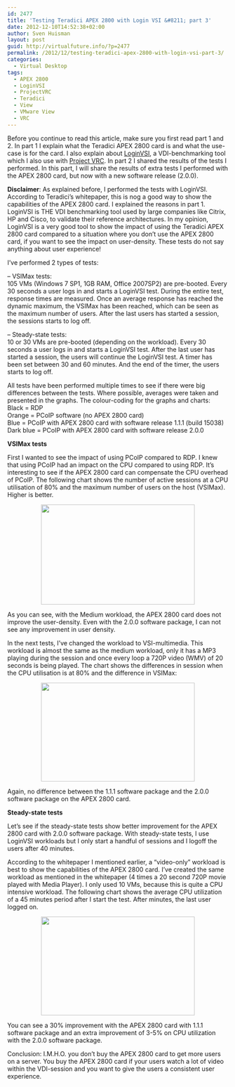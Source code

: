 ```yaml
---
id: 2477
title: 'Testing Teradici APEX 2800 with Login VSI &#8211; part 3'
date: 2012-12-10T14:52:38+02:00
author: Sven Huisman
layout: post
guid: http://virtualfuture.info/?p=2477
permalink: /2012/12/testing-teradici-apex-2800-with-login-vsi-part-3/
categories:
  - Virtual Desktop
tags:
  - APEX 2800
  - LoginVSI
  - ProjectVRC
  - Teradici
  - View
  - VMware View
  - VRC
---
```

Before you continue to read this article, make sure you first read part 1 and 2. In part 1 I explain what the Teradici APEX 2800 card is and what the use-case is for the card. I also explain about <a title="Login VSI" href="http://www.loginvsi.com" target="_blank">LoginVSI</a>, a VDI-benchmarking tool which I also use with <a title="Project VRC" href="http://www.projectVRC.com" target="_blank">Project VRC</a>. In part 2 I shared the results of the tests I performed. In this part, I will share the results of extra tests I performed with the APEX 2800 card, but now with a new software release (2.0.0).

**Disclaimer**: As explained before, I performed the tests with LoginVSI. According to Teradici&#8217;s whitepaper, this is nog a good way to show the capabilities of the APEX 2800 card. I explained the reasons in part 1. LoginVSI is THE VDI benchmarking tool used by large companies like Citrix, HP and Cisco, to validate their reference architectures. In my opinion, LoginVSI is a very good tool to show the impact of using the Teradici APEX 2800 card compared to a situation where you don&#8217;t use the APEX 2800 card, if you want to see the impact on user-density. These tests do not say anything about user experience!

I&#8217;ve performed 2 types of tests:

&#8211; VSIMax tests:  
105 VMs (Windows 7 SP1, 1GB RAM, Office 2007SP2) are pre-booted. Every 30 seconds a user logs in and starts a LoginVSI test. During the entire test, response times are measured. Once an average response has reached the dynamic maximum, the VSIMax has been reached, which can be seen as the maximum number of users. After the last users has started a session, the sessions starts to log off.

&#8211; Steady-state tests:  
10 or 30 VMs are pre-booted (depending on the workload). Every 30 seconds a user logs in and starts a LoginVSI test. After the last user has started a session, the users will continue the LoginVSI test. A timer has been set between 30 and 60 minutes. And the end of the timer, the users starts to log off.

All tests have been performed multiple times to see if there were big differences between the tests. Where possible, averages were taken and presented in the graphs. The colour-coding for the graphs and charts:  
Black = RDP  
Orange = PCoIP software (no APEX 2800 card)  
Blue = PCoIP with APEX 2800 card with software release 1.1.1 (build 15038)  
Dark blue = PCoIP with APEX 2800 card with software release 2.0.0

<!--more-->

**VSIMax tests**

First I wanted to see the impact of using PCoIP compared to RDP. I knew that using PCoIP had an impact on the CPU compared to using RDP. It&#8217;s interesting to see if the APEX 2800 card can compensate the CPU overhead of PCoIP. The following chart shows the number of active sessions at a CPU utilisation of 80% and the maximum number of users on the host (VSIMax). Higher is better.

<p style="text-align: center;">
  <a href="https://svenhuisman.com/wp-content/uploads/2012/12/Sessions_Medium_RDPvsPCoIPvsAPEX-2.0.png"><img class="size-medium wp-image-2482 aligncenter" title="Sessions_Medium_RDPvsPCoIPvsAPEX-2.0" src="https://svenhuisman.com/wp-content/uploads/2012/12/Sessions_Medium_RDPvsPCoIPvsAPEX-2.0-350x228.png" alt="" width="350" height="228" srcset="https://svenhuisman.com/wp-content/uploads/2012/12/Sessions_Medium_RDPvsPCoIPvsAPEX-2.0-350x228.png 350w, https://svenhuisman.com/wp-content/uploads/2012/12/Sessions_Medium_RDPvsPCoIPvsAPEX-2.0.png 713w" sizes="(max-width: 350px) 100vw, 350px" /></a>
</p>

As you can see, with the Medium workload, the APEX 2800 card does not improve the user-density. Even with the 2.0.0 software package, I can not see any improvement in user density.

In the next tests, I&#8217;ve changed the workload to VSI-multimedia. This workload is almost the same as the medium workload, only it has a MP3 playing during the session and once every loop a 720P video (WMV) of 20 seconds is being played. The chart shows the differences in session when the CPU utilisation is at 80% and the difference in VSIMax:

<p style="text-align: center;">
  <a href="https://svenhuisman.com/wp-content/uploads/2012/12/Sessions_Multimedia_PCoIPvsAPEX-2.0.png"><img class="size-medium wp-image-2479 aligncenter" title="Sessions_Multimedia_PCoIPvsAPEX-2.0" src="https://svenhuisman.com/wp-content/uploads/2012/12/Sessions_Multimedia_PCoIPvsAPEX-2.0-350x225.png" alt="" width="350" height="225" srcset="https://svenhuisman.com/wp-content/uploads/2012/12/Sessions_Multimedia_PCoIPvsAPEX-2.0-350x225.png 350w, https://svenhuisman.com/wp-content/uploads/2012/12/Sessions_Multimedia_PCoIPvsAPEX-2.0.png 714w" sizes="(max-width: 350px) 100vw, 350px" /></a>
</p>

Again, no difference between the 1.1.1 software package and the 2.0.0 software package on the APEX 2800 card.

**Steady-state tests**

Let&#8217;s see if the steady-state tests show better improvement for the APEX 2800 card with 2.0.0 software package. With steady-state tests, I use LoginVSI workloads but I only start a handful of sessions and I logoff the users after 40 minutes.

According to the whitepaper I mentioned earlier, a &#8220;video-only&#8221; workload is best to show the capabilities of the APEX 2800 card. I&#8217;ve created the same workload as mentioned in the whitepaper (4 times a 20 second 720P movie played with Media Player). I only used 10 VMs, because this is quite a CPU intensive workload. The following chart shows the average CPU utilization of a 45 minutes period after I start the test. After minutes, the last user logged on.

<p style="text-align: center;">
  <a href="https://svenhuisman.com/wp-content/uploads/2012/12/CPU_SS_Video-2.0.png"><img class="size-medium wp-image-2483 aligncenter" title="CPU_SS_Video-2.0" src="https://svenhuisman.com/wp-content/uploads/2012/12/CPU_SS_Video-2.0-350x225.png" alt="" width="350" height="225" srcset="https://svenhuisman.com/wp-content/uploads/2012/12/CPU_SS_Video-2.0-350x225.png 350w, https://svenhuisman.com/wp-content/uploads/2012/12/CPU_SS_Video-2.0.png 806w" sizes="(max-width: 350px) 100vw, 350px" /></a>
</p>

You can see a 30% improvement with the APEX 2800 card with 1.1.1 software package and an extra improvement of 3-5% on CPU utilization with the 2.0.0 software package.

Conclusion: I.M.H.O. you don&#8217;t buy the APEX 2800 card to get more users on a server. You buy the APEX 2800 card if your users watch a lot of video within the VDI-session and you want to give the users a consistent user experience.